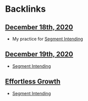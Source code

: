 
# Backlinks
## [December 18th, 2020](<December 18th, 2020.md>)
- My practice for [Segment Intending](<Segment Intending.md>)

## [December 19th, 2020](<December 19th, 2020.md>)
- [Segment Intending](<Segment Intending.md>)

## [Effortless Growth](<Effortless Growth.md>)
- [Segment Intending](<Segment Intending.md>)

